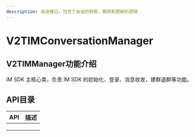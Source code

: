 ```yaml
---
description: 会话接口，包含了会话的获取，删除和更新的逻辑
---
```


# V2TIMConversationManager

## V2TIMManager功能介绍

IM SDK 主核心类，负责 IM SDK 的初始化、登录、消息收发，建群退群等功能。

## API目录

| API | 描述 |
| --- | -- |
|     |    |
|     |    |
|     |    |
